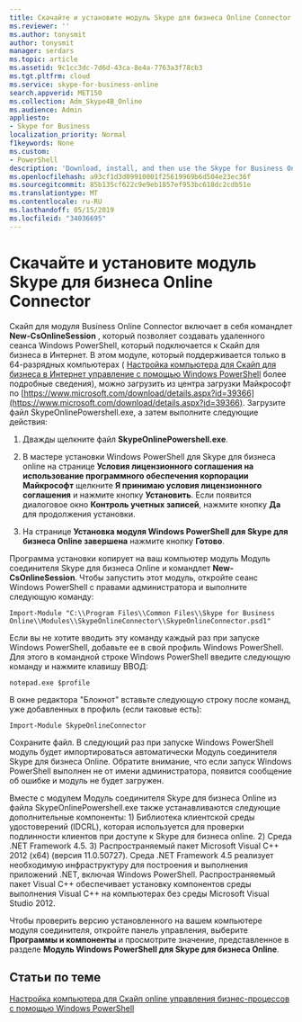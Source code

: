 ```yaml
---
title: Скачайте и установите модуль Skype для бизнеса Online Connector
ms.reviewer: ''
ms.author: tonysmit
author: tonysmit
manager: serdars
ms.topic: article
ms.assetid: 9c1cc3dc-7d6d-43ca-8e4a-7763a3f78cb3
ms.tgt.pltfrm: cloud
ms.service: skype-for-business-online
search.appverid: MET150
ms.collection: Adm_Skype4B_Online
ms.audience: Admin
appliesto:
- Skype for Business
localization_priority: Normal
f1keywords: None
ms.custom:
- PowerShell
description: 'Download, install, and then use the Skype for Business Online Connector to create a remote Windows PowerShell session that connects to Skype for Business Online. '
ms.openlocfilehash: a93cf1d3d09910001f25619969b6d504e23ec36f
ms.sourcegitcommit: 85b135cf622c9e9eb1857ef953bc618dc2cdb51e
ms.translationtype: MT
ms.contentlocale: ru-RU
ms.lasthandoff: 05/15/2019
ms.locfileid: "34036695"
---
```

# <a name="download-and-install-the-skype-for-business-online-connector-module"></a>Скачайте и установите модуль Skype для бизнеса Online Connector

Скайп для модуля Business Online Connector включает в себя командлет **New-CsOnlineSession** , который позволяет создавать удаленного сеанса Windows PowerShell, который подключается к Скайп для бизнеса в Интернет. В этом модуле, который поддерживается только в 64-разрядных компьютерах ( [Настройка компьютера для Скайп для бизнеса в Интернет управление с помощью Windows PowerShell](set-up-your-computer-for-windows-powershell.md) более подробные сведения), можно загрузить из центра загрузки Майкрософт по [https://www.microsoft.com/download/details.aspx?id=39366](https://www.microsoft.com/download/details.aspx?id=39366). Загрузите файл SkypeOnlinePowershell.exe, а затем выполните следующие действия:
  
1. Дважды щелкните файл **SkypeOnlinePowershell.exe**.
    
2. В мастере установки Windows PowerShell для Skype для бизнеса online на странице **Условия лицензионного соглашения на использование программного обеспечения корпорации Майкрософт** щелкните **Я принимаю условия лицензионного соглашения** и нажмите кнопку **Установить**. Если появится диалоговое окно **Контроль учетных записей**, нажмите кнопку **Да** для продолжения установки.
    
3. На странице **Установка модуля Windows PowerShell для Skype для бизнеса Online завершена** нажмите кнопку **Готово**.
    
Программа установки копирует на ваш компьютер модуль Модуль соединителя Skype для бизнеса Online и командлет **New-CsOnlineSession**. Чтобы запустить этот модуль, откройте сеанс Windows PowerShell с правами администратора и выполните следующую команду:
  
```
Import-Module "C:\\Program Files\\Common Files\\Skype for Business Online\\Modules\\SkypeOnlineConnector\\SkypeOnlineConnector.psd1"
```

Если вы не хотите вводить эту команду каждый раз при запуске Windows PowerShell, добавьте ее в свой профиль Windows PowerShell. Для этого в командной строке Windows PowerShell введите следующую команду и нажмите клавишу ВВОД:
  
```
notepad.exe $profile
```

 В окне редактора "Блокнот" вставьте следующую строку после команд, уже добавленных в профиль (если таковые есть):
  
```
Import-Module SkypeOnlineConnector
```

Сохраните файл. В следующий раз при запуске Windows PowerShell модуль будет импортироваться автоматически Модуль соединителя Skype для бизнеса Online. Обратите внимание, что если запуск Windows PowerShell выполнен не от имени администратора, появится сообщение об ошибке и модуль не будет загружен.
  
Вместе с модулем Модуль соединителя Skype для бизнеса Online из файла SkypeOnlinePowershell.exe также устанавливаются следующие дополнительные компоненты: 1) Библиотека клиентской среды удостоверений (IDCRL), которая используется для проверки подлинности клиентов при доступе к Skype для бизнеса online. 2) Среда .NET Framework 4.5. 3) Распространяемый пакет Microsoft Visual C++ 2012 (x64) (версия 11.0.50727). Среда .NET Framework 4.5 реализует необходимую инфраструктуру для построения и выполнения приложений .NET, включая Windows PowerShell. Распространяемый пакет Visual C++ обеспечивает установку компонентов среды выполнения Visual C++ на компьютерах без среды Microsoft Visual Studio 2012.
  
Чтобы проверить версию установленного на вашем компьютере модуля соединителя, откройте панель управления, выберите **Программы и компоненты** и просмотрите значение, представленное в разделе **Модуль Windows PowerShell для Skype для бизнеса Online**.
  
## <a name="related-topics"></a>Статьи по теме
[Настройка компьютера для Скайп online управления бизнес-процессов с помощью Windows PowerShell](set-up-your-computer-for-windows-powershell.md)

  
 
